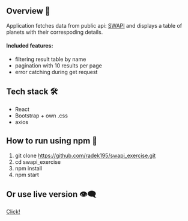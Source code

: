 ## Overview 👀
Application fetches data from public api: [SWAPI](https://swapi.dev/) and displays a table of planets with their correspoding details.

#### Included features:
* filtering result table by name
* pagination with 10 results per page
* error catching during get request

## Tech stack 🛠
* React
* Bootstrap + own .css
* axios

## How to run using npm 🚗
1. git clone https://github.com/radek195/swapi_exercise.git
2. cd swapi_exercise
3. npm install
4. npm start

## Or use live version 👁‍🗨
[Click!](https://radek195.github.io/swapi_exercise/)
